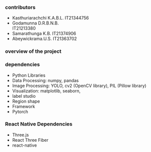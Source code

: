 ### contributors
- Kasthuriarachchi K.A.B.L. 
IT21344756
- Godamunna D.R.B.N.B.  
IT21213380
- Samarathunga K.B.
IT21374906
- Abeywickrama.U.S. 
IT21363702

### overview of the project


### dependencies
- Python Libraries
- Data Processing: numpy, pandas
- Image Processing: YOLO, cv2 (OpenCV library), PIL (Pillow library)
- Visualization: matplotlib, seaborn, 
- label studio
- Region shape 
- Framework 
- Pytorch 

### React Native Dependencies
- Three.js
- React Three Fiber
- react-native
